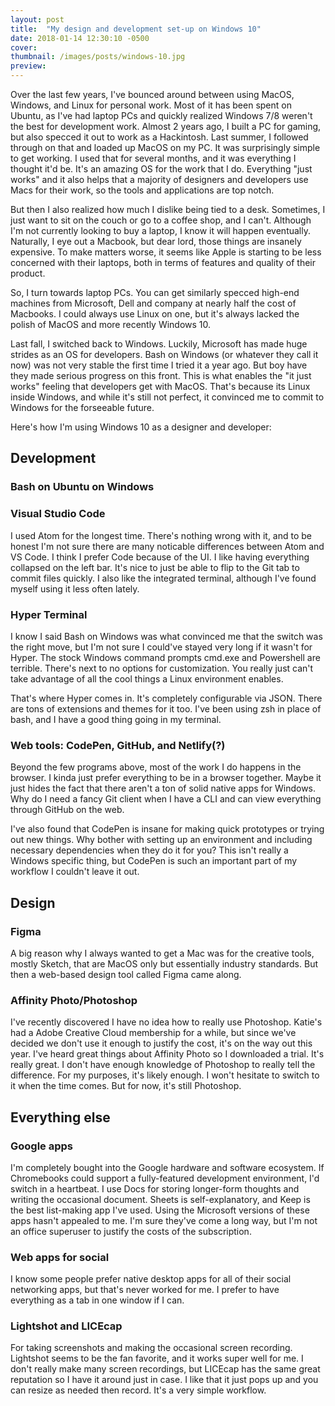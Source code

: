 ```yaml
---
layout: post
title:  "My design and development set-up on Windows 10"
date: 2018-01-14 12:30:10 -0500
cover: 
thumbnail: /images/posts/windows-10.jpg
preview: 
---
```


Over the last few years, I've bounced around between using MacOS, Windows, and Linux for personal work. Most of it has been spent on Ubuntu, as I've had laptop PCs and quickly realized Windows 7/8 weren't the best for development work. Almost 2 years ago, I built a PC for gaming, but also specced it out to work as a Hackintosh. Last summer, I followed through on that and loaded up MacOS on my PC. It was surprisingly simple to get working. I used that for several months, and it was everything I thought it'd be. It's an amazing OS for the work that I do. Everything "just works" and it also helps that a majority of designers and developers use Macs for their work, so the tools and applications are top notch.

But then I also realized how much I dislike being tied to a desk. Sometimes, I just want to sit on the couch or go to a coffee shop, and I can't. Although I'm not currently looking to buy a laptop, I know it will happen eventually. Naturally, I eye out a Macbook, but dear lord, those things are insanely expensive. To make matters worse, it seems like Apple is starting to be less concerned with their laptops, both in terms of features and quality of their product.

So, I turn towards laptop PCs. You can get similarly specced high-end machines from Microsoft, Dell and company at nearly half the cost of Macbooks. I could always use Linux on one, but it's always lacked the polish of MacOS and more recently Windows 10.

Last fall, I switched back to Windows. Luckily, Microsoft has made huge strides as an OS for developers. Bash on Windows (or whatever they call it now) was not very stable the first time I tried it a year ago. But boy have they made serious progress on this front. This is what enables the "it just works" feeling that developers get with MacOS. That's because its Linux inside Windows, and while it's still not perfect, it convinced me to commit to Windows for the forseeable future.

Here's how I'm using Windows 10 as a designer and developer:

## Development

### Bash on Ubuntu on Windows

### Visual Studio Code
I used Atom for the longest time. There's nothing wrong with it, and to be honest I'm not sure there are many noticable differences between Atom and VS Code. I think I prefer Code because of the UI. I like having everything collapsed on the left bar. It's nice to just be able to flip to the Git tab to commit files quickly. I also like the integrated terminal, although I've found myself using it less often lately.

### Hyper Terminal
I know I said Bash on Windows was what convinced me that the switch was the right move, but I'm not sure I could've stayed very long if it wasn't for Hyper. The stock Windows command prompts cmd.exe and Powershell are terrible. There's next to no options for customization. You really just can't take advantage of all the cool things a Linux environment enables.

That's where Hyper comes in. It's completely configurable via JSON. There are tons of extensions and themes for it too. I've been using zsh in place of bash, and I have a good thing going in my terminal.

### Web tools: CodePen, GitHub, and Netlify(?)
Beyond the few programs above, most of the work I do happens in the browser. I kinda just prefer everything to be in a browser together. Maybe it just hides the fact that there aren't a ton of solid native apps for Windows. Why do I need a fancy Git client when I have a CLI and can view everything through GitHub on the web.

I've also found that CodePen is insane for making quick prototypes or trying out new things. Why bother with setting up an environment and including necessary dependencies when they do it for you? This isn't really a Windows specific thing, but CodePen is such an important part of my workflow I couldn't leave it out.

## Design

### Figma
A big reason why I always wanted to get a Mac was for the creative tools, mostly Sketch, that are MacOS only but essentially industry standards. But then a web-based design tool called Figma came along.

### Affinity Photo/Photoshop
I've recently discovered I have no idea how to really use Photoshop. Katie's had a Adobe Creative Cloud membership for a while, but since we've decided we don't use it enough to justify the cost, it's on the way out this year. I've heard great things about Affinity Photo so I downloaded a trial. It's really great. I don't have enough knowledge of Photoshop to really tell the difference. For my purposes, it's likely enough. I won't hesitate to switch to it when the time comes. But for now, it's still Photoshop.

## Everything else

### Google apps
I'm completely bought into the Google hardware and software ecosystem. If Chromebooks could support a fully-featured development environment, I'd switch in a heartbeat. I use Docs for storing longer-form thoughts and writing the occasional document. Sheets is self-explanatory, and Keep is the best list-making app I've used. Using the Microsoft versions of these apps hasn't appealed to me. I'm sure they've come a long way, but I'm not an office superuser to justify the costs of the subscription.

### Web apps for social
I know some people prefer native desktop apps for all of their social networking apps, but that's never worked for me. I prefer to have everything as a tab in one window if I can.

### Lightshot and LICEcap
For taking screenshots and making the occasional screen recording. Lightshot seems to be the fan favorite, and it works super well for me. I don't really make many screen recordings, but LICEcap has the same great reputation so I have it around just in case. I like that it just pops up and you can resize as needed then record. It's a very simple workflow.
